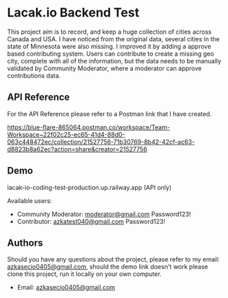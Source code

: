 # Lacak.io Backend Test

This project aim is to record, and keep a huge collection of cities across Canada and USA. I have noticed from the original data, several cities in the state of Minnesota were also missing. I improved it by adding a approve based contributing system. Users can contribute to create a missing geo city, complete with all of the information, but the data needs to be manually validated by Community Moderator, where a moderator can approve contributions data.

## API Reference

For the API Reference please refer to a Postman link that I have created.

https://blue-flare-865064.postman.co/workspace/Team-Workspace~22f02c25-ec65-41d4-88d0-063c448472ec/collection/21527756-71b30769-8b42-42cf-ac63-d8823b8a62ec?action=share&creator=21527756

## Demo

lacak-io-coding-test-production.up.railway.app
(API only)

Available users:

- Community Moderator: moderator@gmail.com Password123!
- Contributor: azkatest040@gmail.com Password123!

## Authors

Should you have any questions about the project, please refer to my email: azkasecio0405@gmail.com, should the demo link doesn't work please clone this project, run it locally on your own computer.

- Email: azkasecio0405@gmail.com
